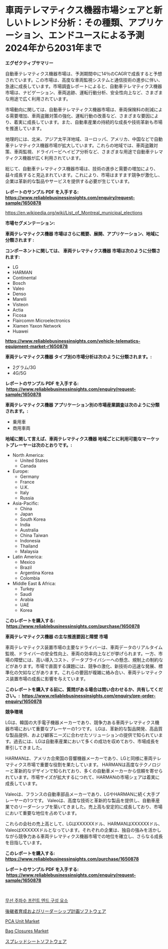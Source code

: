 <p><h1>車両テレマティクス機器市場シェアと新しいトレンド分析：その種類、アプリケーション、エンドユースによる予測2024年から2031年まで</h1></p><p><strong>エグゼクティブサマリー</strong></p>
<p><p>自動車テレマティクス機器市場は、予測期間中に14％のCAGRで成長すると予想されています。この市場は、高度な車両監視システムと通信技術の進歩に伴い、急速に成長しています。市場調査レポートによると、自動車テレマティクス機器市場は、ナビゲーション、車両追跡、運転行動分析、安全性向上など、さまざまな用途で広く利用されています。</p><p>市場動向に関しては、自動車テレマティクス機器市場は、車両保険料の削減による需要増加、車両盗難対策の強化、運転行動の改善など、さまざまな要因により、着実に成長しています。また、自動車産業の持続的な成長や技術革新も市場を推進しています。</p><p>地理的には、北米、アジア太平洋地域、ヨーロッパ、アメリカ、中国などで自動車テレマティクス機器市場が拡大しています。これらの地域では、車両盗難対策、車両監視、ドライバービヘイビア分析など、さまざまな用途で自動車テレマティクス機器が広く利用されています。</p><p>総じて、自動車テレマティクス機器市場は、技術の進歩と需要の増加により、益々成長すると見込まれています。これにより、市場はますます競争が激化し、企業は革新的な製品やサービスを提供する必要が生じています。</p></p>
<p><strong>レポートのサンプル PDF を入手する: <a href="https://www.reliablebusinessinsights.com/enquiry/request-sample/1650878">https://www.reliablebusinessinsights.com/enquiry/request-sample/1650878</a></strong></p>
<p><a href="https://en.wikipedia.org/wiki/List_of_Montreal_municipal_elections">https://en.wikipedia.org/wiki/List_of_Montreal_municipal_elections</a></p>
<p><strong>市場セグメンテーション:</strong></p>
<p><strong> 車両テレマティクス機器 市場はさらに概要、展開、アプリケーション、地域に分類されます :</strong></p>
<p><strong>コンポーネントに関しては、 車両テレマティクス機器 市場は次のように分類されます: &nbsp;</strong></p>
<p><ul><li>LG</li><li>HARMAN</li><li>Continental</li><li>Bosch</li><li>Valeo</li><li>Denso</li><li>Marelli</li><li>Visteon</li><li>Actia</li><li>Ficosa</li><li>Flaircomm Microelectronics</li><li>Xiamen Yaxon Network</li><li>Huawei</li></ul></p>
<p><strong><a href="https://www.reliablebusinessinsights.com/vehicle-telematics-equipment-market-r1650878">https://www.reliablebusinessinsights.com/vehicle-telematics-equipment-market-r1650878</a></strong></p>
<p><strong> 車両テレマティクス機器 タイプ別の市場分析は次のように分類されます。:</strong></p>
<p><ul><li>2グラム/3G</li><li>4G/5G</li></ul></p>
<p><strong>レポートのサンプル PDF を入手する: &nbsp;<a href="https://www.reliablebusinessinsights.com/enquiry/request-sample/1650878">https://www.reliablebusinessinsights.com/enquiry/request-sample/1650878</a></strong></p>
<p><strong> 車両テレマティクス機器 アプリケーション別の市場産業調査は次のように分類されます。:</strong></p>
<p><ul><li>乗用車</li><li>商用車両</li></ul></p>
<p><strong>地域に関して言えば、車両テレマティクス機器 地域ごとに利用可能なマーケットプレーヤーは次のとおりです。:</strong></p>
<p><ul>
    <li>
        North America:
        <ul>
            <li>United States</li>
            <li>Canada</li>
        </ul>
    </li>
    <li>
        Europe:
        <ul>
            <li>Germany</li>
            <li>France</li>
            <li>U.K.</li>
            <li>Italy</li>
            <li>Russia</li>
        </ul>
    </li>
    <li>
        Asia-Pacific:
        <ul>
            <li>China</li>
            <li>Japan</li>
            <li>South Korea</li>
            <li>India</li>
            <li>Australia</li>
            <li>China Taiwan</li>
            <li>Indonesia</li>
            <li>Thailand</li>
            <li>Malaysia</li>
        </ul>
    </li>
    <li>
        Latin America:
        <ul>
            <li>Mexico</li>
            <li>Brazil</li>
            <li>Argentina Korea</li>
            <li>Colombia</li>
        </ul>
    </li>
    <li>
        Middle East & Africa:
        <ul>
            <li>Turkey</li>
            <li>Saudi</li>
            <li>Arabia</li>
            <li>UAE</li>
            <li>Korea</li>
        </ul>
    </li>
    </ul></p>
<p><strong>このレポートを購入する: &nbsp;<a href="https://www.reliablebusinessinsights.com/purchase/1650878">https://www.reliablebusinessinsights.com/purchase/1650878</a></strong></p>
<p><strong>車両テレマティクス機器 の主な推進要因と障壁 市場</strong></p>
<p><p>車両テレマティクス装置市場の主要なドライバーは、車両データのリアルタイム監視、ドライバーの安全性向上、車両の効率向上などが挙げられます。一方、市場の障壁には、高い導入コスト、データプライバシーへの懸念、規制上の制約などがあります。市場で直面する課題には、競争の激化、新技術の迅速な発展、標準化の欠如などがあります。これらの要因が複雑に絡み合い、車両テレマティクス装置市場の成長に影響を与えています。</p></p>
<p><strong>このレポートを購入する前に、質問がある場合は問い合わせるか、共有してください。:&nbsp; <a href="https://www.reliablebusinessinsights.com/enquiry/pre-order-enquiry/1650878">https://www.reliablebusinessinsights.com/enquiry/pre-order-enquiry/1650878</a></strong></p>
<p><strong>競争環境</strong></p>
<p><p>LGは、韓国の大手電子機器メーカーであり、競争力ある車両テレマティクス機器市場において重要なプレーヤーの1つです。 LGは、革新的な製品開発、高品質な製品提供、および顧客ニーズに合わせたソリューションの提供で知られています。過去には、LGは自動車産業において多くの成功を収めており、市場成長を牽引してきました。</p><p>HARMANは、アメリカ合衆国の音響機器メーカーであり、LGと同様に車両テレマティクス市場で重要な役割を果たしています。 HARMANは高度なテクノロジーと革新的なデザインで知られており、多くの自動車メーカーから信頼を寄せられています。市場サイズが拡大するにつれて、HARMANの市場シェアは着実に成長しています。</p><p>Valeoは、フランスの自動車部品メーカーであり、LGやHARMANに続く大手プレーヤーの1つです。 Valeoは、高度な技術と革新的な製品を提供し、自動車産業でのリーダーシップを築いてきました。売上高も安定的に成長しており、市場において重要な地位を占めています。</p><p>これらの会社の売上高として、LGはXXXXXXドル、HARMANはXXXXXXドル、ValeoはXXXXXXドルとなっています。それぞれの企業は、独自の強みを活かしながら競争力ある車両テレマティクス機器市場での地位を確立し、さらなる成長を目指しています。</p></p>
<p><strong>このレポートを購入する: &nbsp; <a href="https://www.reliablebusinessinsights.com/purchase/1650878">https://www.reliablebusinessinsights.com/purchase/1650878</a></strong></p>
<p><strong>レポートのサンプル PDF を入手する: &nbsp;<a href="https://www.reliablebusinessinsights.com/enquiry/request-sample/1650878">https://www.reliablebusinessinsights.com/enquiry/request-sample/1650878</a></strong><strong></strong></p>
<p>&nbsp;</p>
<p><p><a href="https://github.com/hzumrdvas204296/Market-Research-Report-List-2/blob/main/8708752149079.md">무선 주파수 프런트 엔드 구성 요소</a></p><p><a href="https://github.com/LizaHeller2023/Market-Research-Report-List-1/blob/main/6628746141219.md">後継者育成およびリーダーシップ計画ソフトウェア</a></p><p><a href="https://issuu.com/reportprime-2/docs/pca-unit-market-size-2030.pptx">PCA Unit Market</a></p><p><a href="https://github.com/nafiafirdania/Market-Research-Report-List-1/blob/main/bag-closures-market.md">Bag Closures Market</a></p><p><a href="https://github.com/jkjreqjscoxx7/Market-Research-Report-List-2/blob/main/9761384141220.md">スプレッドシートソフトウェア</a></p></p>